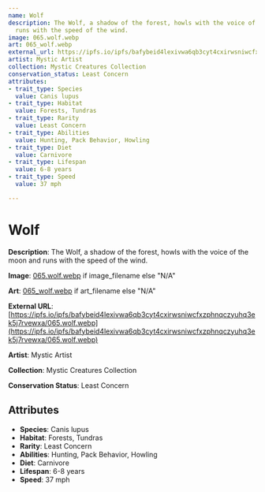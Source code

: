 ```yaml
---
name: Wolf
description: The Wolf, a shadow of the forest, howls with the voice of the moon and
  runs with the speed of the wind.
image: 065.wolf.webp
art: 065_wolf.webp
external_url: https://ipfs.io/ipfs/bafybeid4lexivwa6qb3cyt4cxirwsniwcfxzphnqczyuhq3ek5j7rvewxa/065.wolf.webp
artist: Mystic Artist
collection: Mystic Creatures Collection
conservation_status: Least Concern
attributes:
- trait_type: Species
  value: Canis lupus
- trait_type: Habitat
  value: Forests, Tundras
- trait_type: Rarity
  value: Least Concern
- trait_type: Abilities
  value: Hunting, Pack Behavior, Howling
- trait_type: Diet
  value: Carnivore
- trait_type: Lifespan
  value: 6-8 years
- trait_type: Speed
  value: 37 mph

---
```


# Wolf

**Description**: The Wolf, a shadow of the forest, howls with the voice of the moon and runs with the speed of the wind.

**Image**: [065.wolf.webp](./065.wolf.webp) if image_filename else "N/A"

**Art**: [065_wolf.webp](./065_wolf.webp) if art_filename else "N/A"

**External URL**: [https://ipfs.io/ipfs/bafybeid4lexivwa6qb3cyt4cxirwsniwcfxzphnqczyuhq3ek5j7rvewxa/065.wolf.webp](https://ipfs.io/ipfs/bafybeid4lexivwa6qb3cyt4cxirwsniwcfxzphnqczyuhq3ek5j7rvewxa/065.wolf.webp)

**Artist**: Mystic Artist

**Collection**: Mystic Creatures Collection

**Conservation Status**: Least Concern

## Attributes
- **Species**: Canis lupus
- **Habitat**: Forests, Tundras
- **Rarity**: Least Concern
- **Abilities**: Hunting, Pack Behavior, Howling
- **Diet**: Carnivore
- **Lifespan**: 6-8 years
- **Speed**: 37 mph
